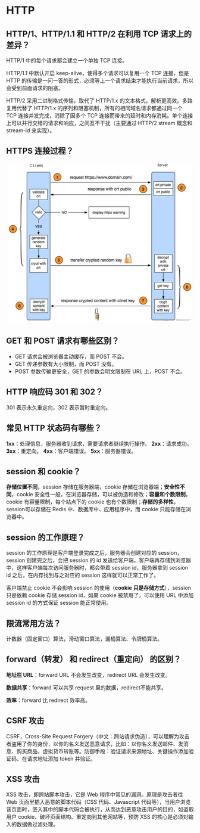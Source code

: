# HTTP

## HTTP/1、HTTP/1.1 和 HTTP/2 在利用 TCP 请求上的差异？

HTTP/1 中的每个请求都会建立一个单独 TCP 连接。

HTTP/1.1 中默认开启 keep-alive，使得多个请求可以复用一个 TCP 连接，但是 HTTP 的传输是一问一答的形式，必须等上一个请求结束才能执行当前请求，所以会受到前面请求的阻塞。

HTTP/2 采用二进制格式传输，取代了 HTTP/1.x 的文本格式，解析更高效。多路复用代替了 HTTP/1.x 的序列和阻塞机制，所有的相同域名请求都通过同一个 TCP 连接并发完成，消除了因多个 TCP 连接而带来的延时和内存消耗。单个连接上可以并行交错的请求和响应，之间互不干扰（主要通过 HTTP/2 stream 概念和 stream-id 来实现）。

## HTTPS 连接过程？

![img](./assets/3050152169474360ad6d719d12d5206a.png)

## GET 和 POST 请求有哪些区别？

- GET 请求会被浏览器主动缓存，而 POST 不会。
- GET 传递参数有大小限制，而 POST 没有。
- POST 参数传输更安全，GET 的参数会明文限制在 URL 上，POST 不会。

## HTTP 响应码 301 和 302？

301 表示永久重定向，302 表示暂时重定向。

## 常见 HTTP 状态码有哪些？

**1xx**：处理信息，服务器收到请求，需要请求者继续执行操作。
**2xx**：请求成功。
**3xx**：重定向。
**4xx**：客户端错误。
**5xx**：服务器错误。

## session 和 cookie？

**存储位置不同**，session 存储在服务器端，cookie 存储在浏览器端；**安全性不同**，cookie 安全性一般，在浏览器存储，可以被伪造和修改；**容量和个数限制**，cookie 有容量限制，每个站点下的 cookie 也有个数限制；**存储的多样性**，session可以存储在 Redis 中、数据库中、应用程序中，而 cookie 只能存储在浏览器中。

## session 的工作原理？

session 的工作原理是客户端登录完成之后，服务器会创建对应的 session，session 创建完之后，会把 session 的 id 发送给客户端，客户端再存储到浏览器中，这样客户端每次访问服务器时，都会带着 session id，服务器拿到 session id 之后，在内存找到与之对应的 session 这样就可以正常工作了。

客户端禁止 cookie 不会影响 session 的使用（**cookie 只是存储方式**），session 只是依赖 cookie 存储 session id，如果 cookie 被禁用了，可以使用 URL 中添加 session id 的方式保证 session 能正常使用。

## 限流常用方法？

计数器（固定窗口）算法，滑动窗口算法，漏桶算法、令牌桶算法。

## forward（转发） 和 redirect（重定向） 的区别？

**地址栏 URL**：forward URL 不会发生改变，redirect URL 会发生改变。

**数据共享**：forward 可以共享 request 里的数据，redirect不能共享。

**效率**：forward 比 redirect 效率高。

## CSRF 攻击

CSRF，Cross-Site Request Forgery（中文：跨站请求伪造），可以理解为攻击者盗用了你的身份，以你的名义发送恶意请求，比如：以你名义发送邮件、发消息、购买商品，虚拟货币转账等。防御手段：验证请求来源地址、关键操作添加验证码、在请求地址添加 token 并验证。

## XSS 攻击

XSS 攻击，即跨站脚本攻击，它是 Web 程序中常见的漏洞。原理是攻击者往 Web 页面里插入恶意的脚本代码（CSS 代码、Javascript 代码等），当用户浏览该页面时，嵌入其中的脚本代码会被执行，从而达到恶意攻击用户的目的，如盗取用户 cookie、破坏页面结构、重定向到其他网站等，预防 XSS 的核心是必须对输入的数据做过滤处理。

